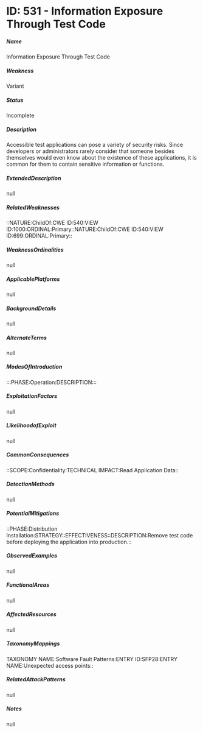 # ID: 531 - Information Exposure Through Test Code
<h5>Name</h5>Information Exposure Through Test Code
<h5>Weakness</h5>Variant
<h5>Status</h5>Incomplete
<h5>Description</h5>Accessible test applications can pose a variety of security risks. Since developers or administrators rarely consider that someone besides themselves would even know about the existence of these applications, it is common for them to contain sensitive information or functions.
<h5>ExtendedDescription</h5>null
<h5>RelatedWeaknesses</h5>::NATURE:ChildOf:CWE ID:540:VIEW ID:1000:ORDINAL:Primary::NATURE:ChildOf:CWE ID:540:VIEW ID:699:ORDINAL:Primary::
<h5>WeaknessOrdinalities</h5>null
<h5>ApplicablePlatforms</h5>null
<h5>BackgroundDetails</h5>null
<h5>AlternateTerms</h5>null
<h5>ModesOfIntroduction</h5>:::PHASE:Operation:DESCRIPTION:::
<h5>ExploitationFactors</h5>null
<h5>LikelihoodofExploit</h5>null
<h5>CommonConsequences</h5>::SCOPE:Confidentiality:TECHNICAL IMPACT:Read Application Data::
<h5>DetectionMethods</h5>null
<h5>PotentialMitigations</h5>::PHASE:Distribution Installation:STRATEGY::EFFECTIVENESS::DESCRIPTION:Remove test code before deploying the application into production.::
<h5>ObservedExamples</h5>null
<h5>FunctionalAreas</h5>null
<h5>AffectedResources</h5>null
<h5>TaxonomyMappings</h5>TAXONOMY NAME:Software Fault Patterns:ENTRY ID:SFP28:ENTRY NAME:Unexpected access points::
<h5>RelatedAttackPatterns</h5>null
<h5>Notes</h5>null

